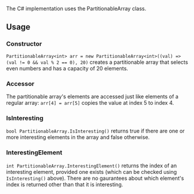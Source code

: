 The C# implementation uses the PartitionableArray class.

## Usage

### Constructor

`PartitionableArray<int> arr = new PartitionableArray<int>((val) => (val != 0 && val % 2 == 0), 20)` creates a partitionable array that selects even numbers and has a capacity of 20 elements.

### Accessor

The partitionable array's elements are accessed just like elements of a regular array: `arr[4] = arr[5]` copies the value at index 5 to index 4.

### IsInteresting

`bool PartitionableArray.IsInteresting()` returns true if there are one or more interesting elements in the array and false otherwise.

### InterestingElement

`int PartitionableArray.InterestingElement()` returns the index of an interesting element, provided one exists (which can be checked using `IsInteresting()` above). There are no gaurantees about which element's index is returned other than that it is interesting.